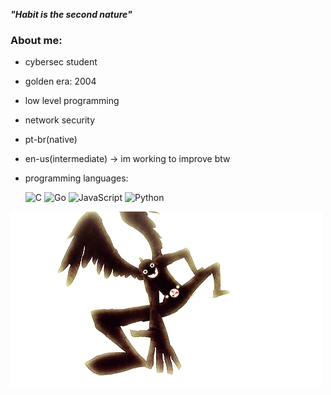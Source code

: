 ***"Habit is the second nature"***

### About me:
- cybersec student 
- golden era: 2004
- low level programming
- network security
- pt-br(native)
- en-us(intermediate) -> im working to improve btw
- programming languages:

    ![C](https://img.shields.io/badge/c-%2300599C.svg?style=for-the-badge&logo=c&logoColor=white) ![Go](https://img.shields.io/badge/go-%2300ADD8.svg?style=for-the-badge&logo=go&logoColor=white) ![JavaScript](https://img.shields.io/badge/javascript-%23323330.svg?style=for-the-badge&logo=javascript&logoColor=%23F7DF1E) ![Python](https://img.shields.io/badge/python-3670A0?style=for-the-badge&logo=python&logoColor=ffdd54)

![hero](the_hero_appears.gif)


